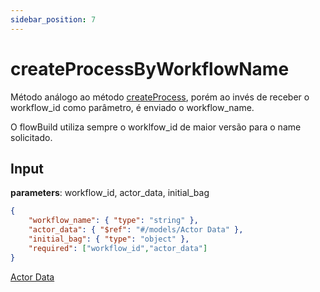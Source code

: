 ```yaml
---
sidebar_position: 7
---
```


# createProcessByWorkflowName

Método análogo ao método [createProcess](./createProcess), porém ao invés de receber o workflow_id como parâmetro, é enviado o workflow_name.

O flowBuild utiliza sempre o worklfow_id de maior versão para o name solicitado.

## Input

**parameters**: workflow_id, actor_data, initial_bag
``` json title=Schema
{
    "workflow_name": { "type": "string" },
    "actor_data": { "$ref": "#/models/Actor Data" },
    "initial_bag": { "type": "object" },
    "required": ["workflow_id","actor_data"]
}
```
[Actor Data](../models/actor_data)